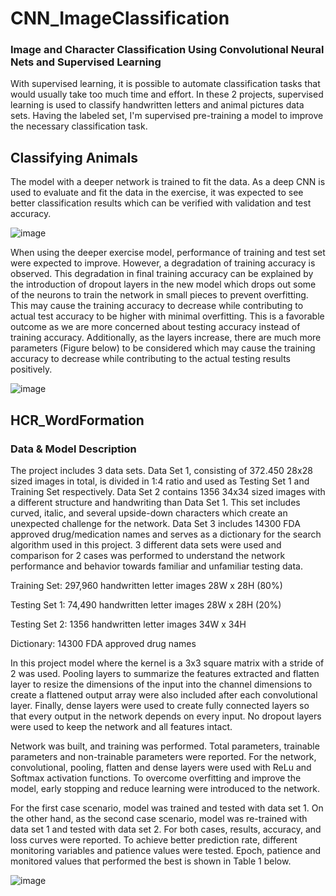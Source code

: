 # CNN_ImageClassification

### Image and Character Classification Using Convolutional Neural Nets and Supervised Learning

With supervised learning, it is possible to automate classification tasks that would usually take 
too much time and effort. In these 2 projects, supervised learning is used to classify handwritten 
letters and animal pictures data sets. Having the labeled set, I'm supervised pre-training a model 
to improve the necessary classification task. 

## Classifying Animals

The model with a deeper network is trained to fit the data. As a deep CNN is used to evaluate and fit the data in the exercise, it was expected to see better classification results which can be verified with validation and test accuracy.

![image](https://user-images.githubusercontent.com/64362304/179812678-aaf397f5-4974-44a6-bb41-b9484163e013.png)

When using the deeper exercise model, performance of training and test set were expected to improve. However, a degradation of training accuracy is observed. This degradation in final training accuracy can be explained by the introduction of dropout layers in the new model which drops out some of the neurons to train the network in small pieces to prevent overfitting. This may cause the training accuracy to decrease while contributing to actual test accuracy to be higher with minimal overfitting. This is a favorable outcome as we are more concerned about testing accuracy instead of training accuracy. Additionally, as the layers increase, there are much more parameters (Figure below) to be considered which may cause the training accuracy to decrease while contributing to the actual testing results positively.

![image](https://user-images.githubusercontent.com/64362304/179814460-b22da5a5-e024-4410-ab41-00f49edb7bd5.png)

## HCR_WordFormation

### Data & Model Description

The project includes 3 data sets. Data Set 1, consisting of 372.450 28x28 sized images 
in total, is divided in 1:4 ratio and used as Testing Set 1 and Training Set respectively. Data Set 
2 contains 1356 34x34 sized images with a different structure and handwriting than Data Set 1. 
This set includes curved, italic, and several upside-down characters which create an unexpected
challenge for the network. Data Set 3 includes 14300 FDA approved drug/medication names and serves
as a dictionary for the search algorithm used in this project. 3 different data sets were used and comparison for 2 cases was performed to understand the network performance and behavior towards familiar and unfamiliar testing data.

Training Set: 297,960 handwritten letter images 28W x 28H (80%) 

Testing Set 1: 74,490 handwritten letter images 28W x 28H (20%) 

Testing Set 2: 1356 handwritten letter images 34W x 34H 

Dictionary: 14300 FDA approved drug names

In this project model where the kernel is a 3x3 square matrix with a stride of 2 was used. Pooling layers to summarize the features extracted and flatten layer to resize the dimensions of the input into the channel dimensions to create a flattened output array were also included after each convolutional layer. Finally, dense layers were used to create fully connected layers so that every output in the network depends on every input. No dropout layers were used to keep the network and all features intact.

Network was built, and training was performed. Total parameters, trainable parameters and non-trainable parameters were reported. For the network, convolutional, pooling, flatten and dense layers were used with ReLu and Softmax activation functions. To overcome overfitting and improve the model, early stopping and reduce learning were introduced to the network.

For the first case scenario, model was trained and tested with data set 1. On the other hand, as the second case scenario, model was re-trained with data set 1 and tested with data set 2. For both cases, results, accuracy, and loss curves were reported. To achieve better prediction rate, different monitoring variables and patience values were tested. Epoch, patience and monitored values that performed the best is shown in Table 1 below.

![image](https://user-images.githubusercontent.com/64362304/179812424-e27b18da-51e3-4488-9c75-ad3c39c2cd42.png)


